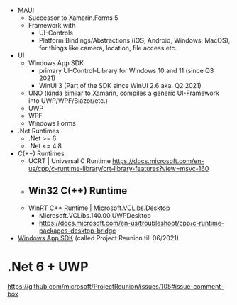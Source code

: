 - MAUI
  - Successor to Xamarin.Forms 5
  - Framework with
    - UI-Controls
    - Platform Bindings/Abstractions (iOS, Android, Windows, MacOS), for things like camera, location, file access etc.
- UI
  - Windows App SDK
    - primary UI-Control-Library for Windows 10 and 11 (since Q3 2021)
    - WinUI 3 (Part of the SDK since WinUI 2.6 aka. Q2 2021)
  - UNO (kinda similar to Xamarin, compiles a generic UI-Framework into UWP/WPF/Blazor/etc.)
  - UWP
  - WPF
  - Windows Forms
- .Net Runtimes
  - .Net >= 6
  - .Net <= 4.8
- C(++) Runtimes
  - UCRT | Universal C Runtime https://docs.microsoft.com/en-us/cpp/c-runtime-library/crt-library-features?view=msvc-160
  - Win32 C(++) Runtime
    - 
  - WinRT C++ Runtime | Microsoft.VCLibs.Desktop
    - Microsoft.VCLibs.140.00.UWPDesktop
    - https://docs.microsoft.com/en-us/troubleshoot/cpp/c-runtime-packages-desktop-bridge
- [Windows App SDK](https://github.com/microsoft/WindowsAppSDK) (called Project Reunion till 06/2021)

# .Net 6 + UWP
https://github.com/microsoft/ProjectReunion/issues/105#issue-comment-box
